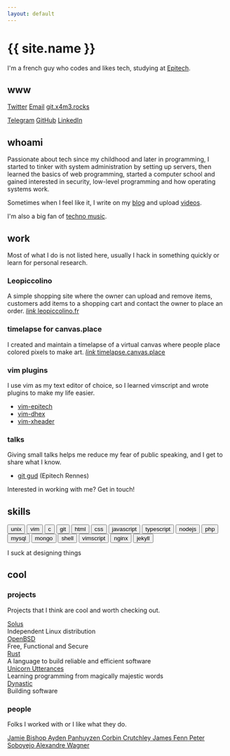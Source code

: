 ```yaml
---
layout: default
---
```


# {{ site.name }}

I'm a french guy who codes and likes tech, studying at [Epitech](http://rennes.epitech.eu).

## www

[Twitter](https://twitter.com/philippeloctaux) [Email](/email) [git.x4m3.rocks](https://git.x4m3.rocks/x4m3)

[Telegram](https://t.me/philippeloctaux) [GitHub](https://github.com/x4m3) [LinkedIn](https://linkedin.com/in/philippeloctaux)

## whoami

Passionate about tech since my childhood and later in programming, I started to tinker with system administration by setting up servers, then learned the basics of web programming, started a computer school and gained interested in security, low-level programming and how operating systems work.

Sometimes when I feel like it, I write on my [blog](https://blog.x4m3.rocks) and upload [videos](https://youtube.com/philippeloctaux).

I'm also a big fan of [techno music](https://soundcloud.com/ploct4ux/likes).

## work

Most of what I do is not listed here, usually I hack in something quickly or learn for personal research.

### Leopiccolino
A simple shopping site where the owner can upload and remove items, customers add items to a shopping cart and contact the owner to place an order.
<a class="link" href="https://leopiccolino.fr">
	<i class="link__img material-icons">link</i>
	<span class="link__title">leopiccolino.fr</span>
</a>

### timelapse for canvas.place
I created and maintain a timelapse of a virtual canvas where people place colored pixels to make art.
<a class="link" href="https://timelapse.canvas.place">
	<i class="link__img material-icons">link</i>
	<span class="link__title">timelapse.canvas.place</span>
</a>

### vim plugins
I use vim as my text editor of choice, so I learned vimscript and wrote plugins to make my life easier.

 - [vim-epitech](https://github.com/x4m3/vim-epitech)
 - [vim-dhex](https://github.com/x4m3/vim-dhex)
 - [vim-xheader](https://github.com/x4m3/vim-xheader)

### talks
Giving small talks helps me reduce my fear of public speaking, and I get to share what I know.

- [git gud](https://x4m3.rocks/talks/git-tek.pdf) (Epitech Rennes)

Interested in working with me? Get in touch!

## skills

<button class="button">unix</button>
<button class="button">vim</button>
<button class="button">c</button>
<button class="button">git</button>
<button class="button">html</button>
<button class="button">css</button>
<button class="button">javascript</button>
<button class="button">typescript</button>
<button class="button">nodejs</button>
<button class="button">php</button>
<button class="button">mysql</button>
<button class="button">mongo</button>
<button class="button">shell</button>
<button class="button">vimscript</button>
<button class="button">nginx</button>
<button class="button">jekyll</button>

I suck at designing things

## cool

### projects

Projects that I think are cool and worth checking out.

<div class="layout--grid">
    <div class="item item--box" onclick="location.href = 'https://getsol.us';">
        <a class="item__title" href="https://getsol.us">Solus</a>
        <br>
        <span>Independent Linux distribution</span>
    </div>
    <div class="item item--box" onclick="location.href = 'https://openbsd.org';">
        <a class="item__title" href="https://openbsd.org">OpenBSD</a>
        <br>
        <span>Free, Functional and Secure</span>
    </div>
    <div class="item item--box" onclick="location.href = 'https://rust-lang.org';">
        <a class="item__title" href="https://rust-lang.org">Rust</a>
        <br>
        <span>A language to build reliable and efficient software</span>
    </div>
    <div class="item item--box" onclick="location.href = 'https://unicorn-utterances.com';">
        <a class="item__title" href="https://unicorn-utterances.com">Unicorn Utterances</a>
        <br>
        <span>Learning programming from magically majestic words</span>
    </div>
    <div class="item item--box" onclick="location.href = 'https://dynastic.co';">
        <a class="item__title" href="https://dynastic.co">Dynastic</a>
        <br>
        <span>Building software</span>
    </div>
</div>

### people

Folks I worked with or I like what they do.

<div class="layout--grid">
    <a class="item item--box link" href="https://twitter.com/jamiebishop123">
        <span class="link__title">Jamie Bishop</span>
    </a>
    <a class="item item--box link" href="https://ayden.dev">
        <span class="link__title">Ayden Panhuyzen</span>
    </a>
    <a class="item item--box link" href="https://crutchcorn.dev">
        <span class="link__title">Corbin Crutchley</span>
    </a>
    <a class="item item--box link" href="https://jfenn.me">
        <span class="link__title">James Fenn</span>
    </a>
    <a class="item item--box link" href="https://petersoboyejo.com">
        <span class="link__title">Peter Soboyejo</span>
    </a>
    <a class="item item--box link" href="https://wagerwave.dev">
        <span class="link__title">Alexandre Wagner</span>
    </a>
</div>
